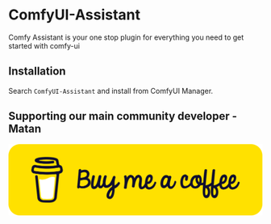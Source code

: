 # ComfyUI-Assistant
Comfy Assistant is your one stop plugin for everything you need to get started with comfy-ui

## Installation
Search `ComfyUI-Assistant` and install from ComfyUI Manager.

## Supporting our main community developer - Matan
[![img.png](coffee.png)](https://www.buymeacoffee.com/iammatan)
